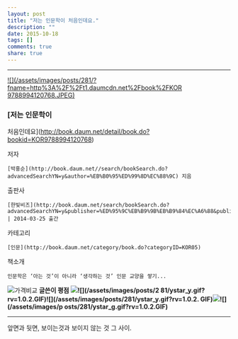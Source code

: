 ```yaml
---
layout: post
title: "저는 인문학이 처음인데요."
description: ""
date: 2015-10-18
tags: []
comments: true
share: true
---
```


  

* * *

[ ![](/assets/images/posts/281/?fname=http%3A%2F%2Ft1.daumcdn.net%2Fbook%2FKOR
9788994120768.JPEG)
](http://book.daum.net/detail/book.do?bookid=KOR9788994120768)

###  [저는 인문학이
처음인데요](http://book.daum.net/detail/book.do?bookid=KOR9788994120768)

저자

    [박홍순](http://book.daum.net//search/bookSearch.do?advancedSearchYN=y&author=%EB%B0%95%ED%99%8D%EC%88%9C) 지음
출판사

    [한빛비즈](http://book.daum.net/search/bookSearch.do?advancedSearchYN=y&publisher=%ED%95%9C%EB%B9%9B%EB%B9%84%EC%A6%88&publisherID=PU00673509) | 2014-03-25 출간
카테고리

    [인문](http://book.daum.net/category/book.do?categoryID=KOR05)
책소개

    인문학은 ‘아는 것’이 아니라 ‘생각하는 것’ 인문 교양을 쌓기...

![가격비교](/assets/images/posts/281/bt_info_compare.gif?rv=1.0.1.GIF) **글쓴이 평점 ![
](/assets/images/posts/281/ystar_y.gif?rv=1.0.2.GIF)![](/assets/images/posts/2
81/ystar_y.gif?rv=1.0.2.GIF)![](/assets/images/posts/281/ystar_y.gif?rv=1.0.2.
GIF)![](/assets/images/posts/281/ystar_h.gif?rv=1.0.2.GIF)![](/assets/images/p
osts/281/ystar_g.gif?rv=1.0.2.GIF)**

* * *

  

앞면과 뒷면, 보이는것과 보이지 않는 것 그 사이.

